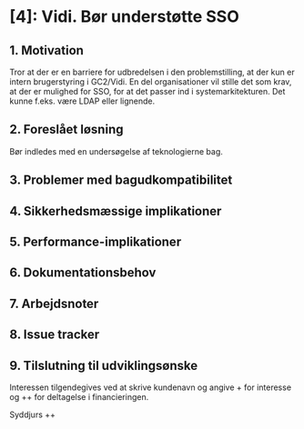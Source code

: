 # [4]: Vidi. Bør understøtte SSO

## 1. Motivation

Tror at der er en barriere for udbredelsen i den problemstilling, at der kun er intern brugerstyring i GC2/Vidi. En del organisationer vil stille det som krav, at der er mulighed for SSO, for at det passer ind i systemarkitekturen. Det kunne f.eks. være LDAP eller lignende. 

## 2. Foreslået løsning
Bør indledes med en undersøgelse af teknologierne bag.

## 3. Problemer med bagudkompatibilitet

## 4. Sikkerhedsmæssige implikationer

## 5. Performance-implikationer

## 6. Dokumentationsbehov

## 7. Arbejdsnoter

## 8. Issue tracker

## 9. Tilslutning til udviklingsønske
Interessen tilgendegives ved at skrive kundenavn og angive + for interesse og ++ for deltagelse i financieringen.

Syddjurs ++
